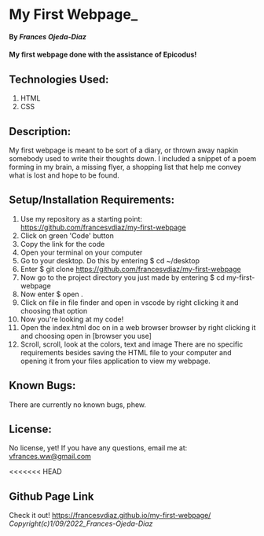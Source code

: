 # My First Webpage_
#### By *Frances Ojeda-Diaz*
#### My first webpage done with the assistance of Epicodus!

## Technologies Used:
1. HTML
2. CSS

## Description:
My first webpage is meant to be sort of a diary, or thrown away napkin somebody used to write their thoughts down. I included a snippet of a poem forming in my brain, a missing flyer, a shopping list that help me convey what is lost and hope to be found.

## Setup/Installation Requirements:
1. Use my repository as a starting point: https://github.com/francesvdiaz/my-first-webpage
2. Click on green 'Code' button
3. Copy the link for the code
4. Open your terminal on your computer
5. Go to your desktop. Do this by entering $ cd ~/desktop
6. Enter $ git clone https://github.com/francesvdiaz/my-first-webpage
7. Now go to the project directory you just made by entering $ cd my-first-webpage
8. Now enter $ open .
9. Click on file in file finder and open in vscode by right clicking it and choosing that option
10. Now you're looking at my code!
11. Open the index.html doc on in a web browser browser by right clicking it and choosing open in [browser you use]
12. Scroll, scroll, look at the colors, text and image
There are no specific requirements besides saving the HTML file to your computer and opening it from your files application to view my webpage.
## Known Bugs:
There are currently no known bugs, phew.

## License:
No license, yet! If you have any questions, email me at: vfrances.ww@gmail.com

<<<<<<< HEAD
## Github Page Link
Check it out! https://francesvdiaz.github.io/my-first-webpage/
*Copyright(c)_1/09/2022_Frances-Ojeda-Diaz_*
